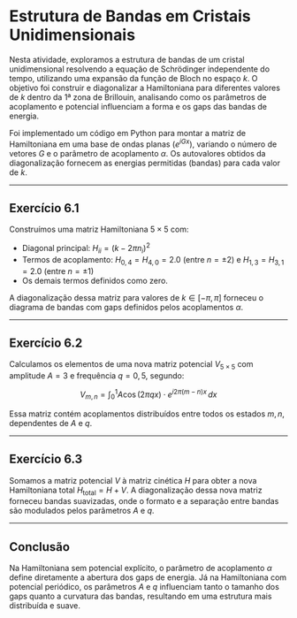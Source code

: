 # Estrutura de Bandas em Cristais Unidimensionais

Nesta atividade, exploramos a estrutura de bandas de um cristal unidimensional resolvendo a equação de Schrödinger independente do tempo, utilizando uma expansão da função de Bloch no espaço $k$. O objetivo foi construir e diagonalizar a Hamiltoniana para diferentes valores de $k$ dentro da 1ª zona de Brillouin, analisando como os parâmetros de acoplamento e potencial influenciam a forma e os gaps das bandas de energia.

Foi implementado um código em Python para montar a matriz de Hamiltoniana em uma base de ondas planas ($e^{iGx}$), variando o número de vetores $G$ e o parâmetro de acoplamento $\alpha$. Os autovalores obtidos da diagonalização fornecem as energias permitidas (bandas) para cada valor de $k$.

---

## Exercício 6.1

Construímos uma matriz Hamiltoniana $5 \times 5$ com:

- Diagonal principal: $H_{ii} = (k - 2\pi n_i)^2$
- Termos de acoplamento: $H_{0,4} = H_{4,0} = 2.0$ (entre $n = \pm2$) e $H_{1,3} = H_{3,1} = 2.0$ (entre $n = \pm1$)
- Os demais termos definidos como zero.

A diagonalização dessa matriz para valores de $k \in [-\pi, \pi]$ forneceu o diagrama de bandas com gaps definidos pelos acoplamentos $\alpha$.

---

## Exercício 6.2

Calculamos os elementos de uma nova matriz potencial $V_{5 \times 5}$ com amplitude $A = 3$ e frequência $q = 0{,}5$, segundo:

$$
V_{m,n} = \int_0^1 A \cos(2\pi q x) \cdot e^{i 2\pi (m-n)x} \, dx
$$

Essa matriz contém acoplamentos distribuídos entre todos os estados $m,n$, dependentes de $A$ e $q$.

---

## Exercício 6.3

Somamos a matriz potencial $V$ à matriz cinética $H$ para obter a nova Hamiltoniana total $H_\text{total} = H + V$. A diagonalização dessa nova matriz forneceu bandas suavizadas, onde o formato e a separação entre bandas são modulados pelos parâmetros $A$ e $q$.

---

## Conclusão

Na Hamiltoniana sem potencial explícito, o parâmetro de acoplamento $\alpha$ define diretamente a abertura dos gaps de energia. Já na Hamiltoniana com potencial periódico, os parâmetros $A$ e $q$ influenciam tanto o tamanho dos gaps quanto a curvatura das bandas, resultando em uma estrutura mais distribuída e suave.
